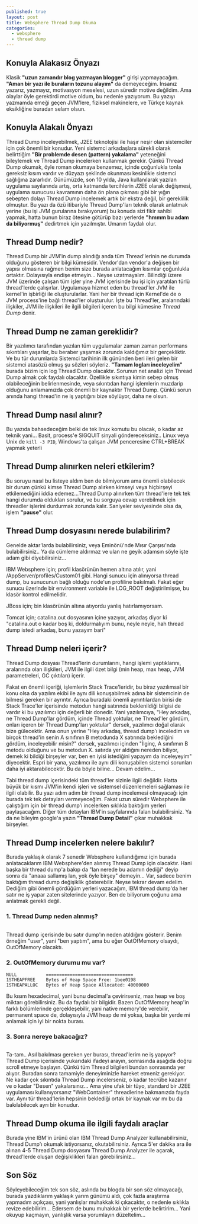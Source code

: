 ```yaml
---
published: true
layout: post
title: Websphere Thread Dump Okuma
categories: 
  - websphere
  - thread dump
---
```


## Konuyla Alakasız Önyazı

Klasik **"uzun zamandır blog yazmayan blogger"** girişi yapmayacağım. **"Aman bir yazı ile buraların tozunu alayım"** da demeyeceğim. İnsanız yazarız, yazmayız, motivasyon meselesi, uzun süredir motive değildim. Ama olaylar öyle gerektirdi motive oldum, bu nedenle yazıyorum. Bu yazıyı yazmamda emeği geçen JVM'lere, fiziksel makinelere, ve Türkçe kaynak eksikliğine buradan selam olsun.

## Konuyla Alakalı Önyazı

Thread Dump inceleyebilmek, J2EE teknolojisi ile haşır neşir olan sistemciler için çok önemli bir konudur. Yeni sistemci arkadaşlara sürekli olarak belirttiğim **"Bir problemde desen (pattern) yakalama"** yeteneğini bileylemek ve Thread Dump incelerken kullanmak gerekir. Çünkü Thread Dump okumak, öyle roman okumaya benzemez, içinde çoğunlukla tonla gereksiz kısım vardır ve düzyazı şeklinde okunması kesinlikle sistemci sağlığına zararlıdır.  Günümüzde, son 10 yılda, Java kullanılarak yazılan uygulama sayılarında artış, orta katmanda tercihlerin J2EE olarak değişmesi, uygulama sunucusu kavramının daha ön plana çıkması gibi bir yığın sebepten dolayı Thread Dump incelemek artık bir ekstra değil, bir gereklilik olmuştur. Bu yazı da özü itibariyle Thread Dump'ları teknik olarak anlatmak yerine (bu işi JVM gurularına bırakıyorum) bu konuda sizi fikir sahibi yapmak, hatta bunun biraz ötesine götürüp bazı yerlerde **"hmmm bu adam da biliyormuş"** dedirtmek için yazılmıştır. Umarım faydalı olur.

## Thread Dump nedir?

Thread Dump bir JVM'in dump alındığı anda tüm Thread'lerinin ne durumda olduğunu gösteren bir bilgi kümesidir. Vendor'dan vendor'a değişen bir yapısı olmasına rağmen benim size burada anlatacağım kısımlar çoğunlukla ortaktır. Dolayısıyla endişe etmeyin... Neyse uzatmayalım.  Bilindiği üzere JVM üzerinde çalışan tüm işler yine JVM içerisinde bu işi için yaratılan türlü thread'lerde çalışırlar. Uygulamaya hizmet eden bu thread'ler JVM ile kernel'in işbirliği ile oluşturularlar. Yani her bir thread için Kernel'de de o JVM process'ine bağlı thread'ler oluşturulur. İşte bu Thread'ler, aralarındaki ilişkiler, JVM ile ilişkileri ile ilgili bilgileri içeren bu bilgi kümesine _Thread Dump_ denir.

## Thread Dump ne zaman gereklidir?

Bir yazılımcı tarafından yazılan tüm uygulamalar zaman zaman performans sıkıntıları yaşarlar, bu beraber yaşamak zorunda kaldığımız bir gerçekliktir. Ve bu tür durumlarda Sistemci tarihinin ilk gününden beri ileri gelen bir sistemci atasözü olmuş şu sözleri söyleriz. **"Tamam logları inceleyelim"** burada bizim için log Thread Dump olacaktır. Sorunun net analizi için Thread Dump almak çok faydalı olacaktır. Özellikle sıkıntıya kimin sebep olmuş olabileceğinin belirlenmesinde, veya sıkıntıdan hangi işlemlerin muzdarip olduğunu anlamamızda çok önemli bir kaynaktır Thread Dump. Çünkü sorun anında hangi thread'in ne iş yaptığını bize söylüyor, daha ne olsun.

## Thread Dump nasıl alınır?

Bu yazıda bahsedeceğim belki de tek linux komutu bu olacak, o kadar az teknik yani... Basit, process'e SIGQUIT sinyali göndereceksiniz.. Linux veya Unix de ```kill -3 PID```, Windows'ta çalışan JVM penceresine CTRL+BREAK yapmak yeterli

## Thread Dump alınırken neleri etkilerim?

Bu soruyu nasıl bu listeye aldım ben de bilmiyorum ama önemli olabilecek bir durum çünkü kimse Thread Dump alırken kimseyi veya hiçbirşeyi etkilemediğini iddia edemez...Thread Dump alınırken tüm thread'lere tek tek hangi durumda oldukları sorulur, ve bu sorguya cevap verebilmek için threadler işlerini durdurmak zorunda kalır. Saniyeler seviyesinde olsa da, işlem **"pause"** olur.

## Thread Dump dosyasını nerede bulabilirim?

Genelde aktar'larda bulabilirsiniz, veya Eminönü'nde Mısır Çarşısı'nda bulabilirsiniz.. Ya da cümleme aldırmaz ve ulan ne geyik adamsın söyle işte adam gibi diyebilirsiniz...

IBM Websphere için; profil klasörünün hemen altına atılır, yani /AppServer/profiles/Custom01 gibi. Hangi sunucu için alınıyorsa thread dump, bu sunucunun bağlı olduğu node'un profiline bakılmalı. Fakat eğer sunucu üzerinde bir environment variable ile LOG_ROOT değiştirilmişse, bu klasör kontrol edilmelidir.

JBoss için; bin klasörünün altına atıyordu yanlış hatırlamıyorsam.

Tomcat için; catalina.out dosyasının içine yazıyor, arkadaş diyor ki "catalina.out o kadar boş ki, doldurmalıyım  bunu, neyle neyle, hah thread dump istedi arkadaş, bunu yazayım bari"

## Thread Dump neleri içerir?

Thread Dump dosyası Thread'lerin durumlarını, hangi işlemi yaptıklarını, aralarında olan ilişkileri, JVM ile ilgili özet bilgi (min heap, max heap, JVM parametreleri, GC çıktıları) içerir.

Fakat en önemli içeriği, işlemlerin Stack Trace'leridir, bu biraz yazılımsal bir konu olsa da yazılım ekibi ile aynı dili konuşabilmek adına bir sistemcinin de bilmesi gereken bir ayrıntır. Ayrıca buradaki önemli ayrıntılardan birisi de Stack Trace'ler içerisinde metodun hangi satırında beklenildiği bilgisi de vardır ki bu yazılımcı için değerli bir donedir. Yani yazılımcıya, "Hey arkadaş, ne Thread Dump'lar gördüm, içinde Thread yoktular, ne Thread'ler gördüm, onları içeren bir Thread Dump'ları yoktular" dersek, yazılımcı doğal olarak bize gülecektir. Ama onun yerine "Hey arkadaş, thread dump'ı inceledim ve birçok thread'in senin A sınıfının B metodunda X satırında beklediğini gördüm, inceleyebilir misin?" dersek, yazılımcı içinden "İlginç, A sınıfımın B metodu olduğunu ve bu metodun X. satırda yer aldığını nereden biliyor, demek ki bildiği birşeyler var, ben en iyisi istediğini yapayım da inceleyeyim" diyecektir. Espri bir yana, yazılımcı ile aynı dili konuşabilen sistemci sorunları daha iyi aktarabilecektir. Bu da böyle biline... Devam edelim...

Tabi thread dump içerisindeki tüm thread'ler sizinle ilgili değildir. Hatta büyük bir kısmı JVM'in kendi işleri ve sistemsel düzenlemeleri sağlaması ile ilgili olabilir. Bu yazı adım adım bir thread dump incelemesi olmayacağı için burada tek tek detayları vermeyeceğim. Fakat uzun süredir Websphere ile çalıştığım için bir thread dump'ı incelerken sıklıkla baktığım yerleri paylaşacağım. Diğer tüm detayları IBM'in sayfalarında falan bulabilirsiniz. Ya da ne bileyim google'a yazın **"Thread Dump Detail"** çıkar muhakkak birşeyler.

## Thread Dump incelerken nelere bakılır?

Burada yaklaşık olarak 7 senedir Websphere kullandığımız için burada anlatacaklarım IBM Websphere'den alınmış Thread Dump için olacaktır. Hani başka bir thread dump'a bakıp da "lan nerede bu adamın dediği" deyip sonra da "anaaa sallamış lan, yok öyle birşey" demeyin... Var, sadece benim baktığım thread dump değişiklik gösterebilir. Neyse tekrar devam edelim. Dediğim gibi önemli gördüğüm yerleri yazacağım, IBM thread dump'da her satır ne iş yapar zaten sitelerinde yazıyor. Ben de biliyorum çoğunu ama anlatmak gerekli değil.

### 1. Thread Dump neden alınmış?

```1TISIGINFO     Dump Event "user" (00004000) received 
```
Thread dump içerisinde bu satır dump'ın neden atıldığını gösterir. Benim örneğim "user", yani "ben yaptım", ama bu eğer OutOfMemory olsaydı, OutOfMemory olacaktı.

### 2. OutOfMemory durumu mu var?


```0SECTION       MEMINFO subcomponent dump routine
NULL           =================================
1STHEAPFREE    Bytes of Heap Space Free: 1bee0198 
1STHEAPALLOC   Bytes of Heap Space Allocated: 40000000
```
Bu kısım hexadecimal, yani bunu decimal'a çevirirseniz, max heap ve boş miktarı görebilirsiniz. Bu da faydalı bir bilgidir. Bazen OutOfMemory heap'in farklı bölümlerinde gerçekleşebilir, yani native memory'de verebilir, permanent space de, dolayısıyla JVM heap de mi yoksa, başka bir yerde mi anlamak için iyi bir nokta burası.

### 3. Sonra nereye bakacağız?

```1XMTHDINFO     All Thread Details
```
Ta-tam.. Asıl bakılması gereken yer burası, thread'lerim ne iş yapıyor? Thread Dump içerisinde yukarıdaki ifadeyi arayın, sonrasında aşağıda doğru scroll etmeye başlayın. Çünkü tüm Thread bilgileri bundan sonrasında yer alıyor. Buradan sonra tamamiyle deneyiminizle hareket etmeniz gerekiyor. Ne kadar çok sıkıntıda Thread Dump incelerseniz, o kadar tecrübe kazanır ve o kadar "Desen" yakalarsınız... Ama yine ufak bir tüyo, standard bir J2EE uygulaması kullanıyorsanız "WebContainer" threadlerine bakmanızda fayda var. Aynı tür thread'lerin hepsinin beklediği ortak bir kaynak var mı bu da bakılabilecek ayrı bir konudur.

## **Thread Dump okuma ile ilgili faydalı araçlar**

Burada yine IBM'in ürünü olan IBM Thread Dump Analyzer kullanabilirsiniz, Thread Dump'ı okumak istiyorsanız, okutabilirsiniz. Ayrıca 5'er dakika ara ile alınan 4-5 Thread Dump dosyasını Thread Dump Analyzer ile açarak, thread'lerde oluşan değişiklikleri falan görebilirsiniz...

## Son Söz

Söyleyebileceğim tek son söz, aslında bu blogda bir son söz olmayacağı, burada yazdıklarım yaklaşık yarım günümü aldı, çok fazla araştırma yapmadım açıkçası, yani yanlışlar muhakkak ki çıkacaktır, o nedenle sıklıkla revize edebilirim... Edersem de bunu muhakkak bir yerlerde belirtirim... Yani okuyup kaçmayın, yanlışlık varsa yorumlayın düzeltelim...
